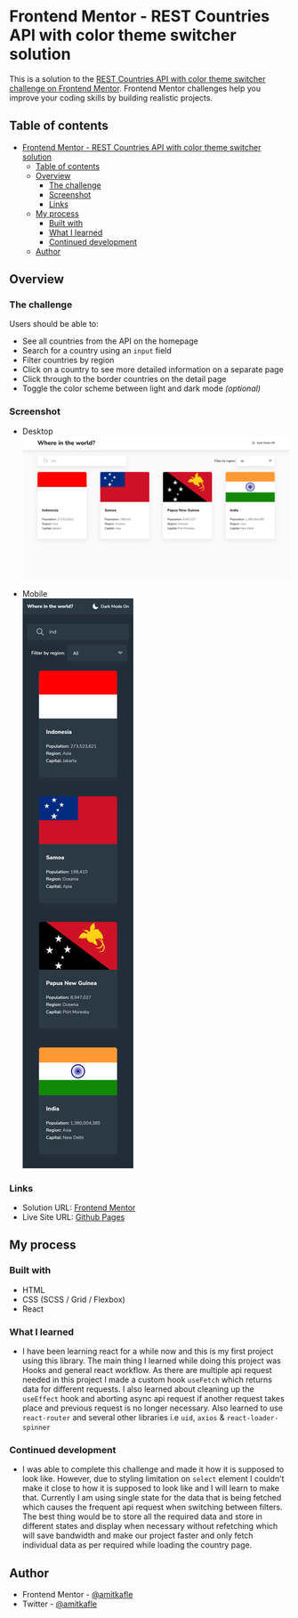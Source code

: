# Frontend Mentor - REST Countries API with color theme switcher solution

This is a solution to the [REST Countries API with color theme switcher challenge on Frontend Mentor](https://www.frontendmentor.io/challenges/rest-countries-api-with-color-theme-switcher-5cacc469fec04111f7b848ca). Frontend Mentor challenges help you improve your coding skills by building realistic projects. 


## Table of contents
- [Frontend Mentor - REST Countries API with color theme switcher solution](#frontend-mentor---rest-countries-api-with-color-theme-switcher-solution)
  - [Table of contents](#table-of-contents)
  - [Overview](#overview)
    - [The challenge](#the-challenge)
    - [Screenshot](#screenshot)
    - [Links](#links)
  - [My process](#my-process)
    - [Built with](#built-with)
    - [What I learned](#what-i-learned)
    - [Continued development](#continued-development)
  - [Author](#author)


## Overview
### The challenge
Users should be able to:
- See all countries from the API on the homepage
- Search for a country using an `input` field
- Filter countries by region
- Click on a country to see more detailed information on a separate page
- Click through to the border countries on the detail page
- Toggle the color scheme between light and dark mode *(optional)*

### Screenshot
- Desktop
![Desktop](/src/assets/screenshots/desktop.png)  
  
- Mobile<br>
![Mobile](/src/assets/screenshots/mobile.png)

### Links
- Solution URL: [Frontend Mentor]()
- Live Site URL: [Github Pages](https://amitkafle.github.io/fem-countries-rest-api/)

## My process
### Built with
- HTML
- CSS (SCSS / Grid / Flexbox)
- React

### What I learned
- I have been learning react for a while now and this is my first project using this library. The main thing I learned while doing this project was Hooks and general react workflow. As there are multiple api request needed in this project I made a custom hook `useFetch` which returns data for different requests. I also learned about cleaning up the `useEffect` hook and aborting async api request if another request takes place and previous request is no longer necessary. Also learned to use `react-router`  and several other libraries i.e `uid`, `axios` & `react-loader-spinner`

### Continued development
- I was able to complete this challenge and made it how it is supposed to look like. However, due to styling limitation on `select` element I couldn't make it close to how it is supposed to look like and I will learn to make that. Currently I am using single state for the data that is being fetched which causes the frequent api request when switching between filters. The best thing would be to store all the required data and store in different states and display when necessary without refetching which will save bandwidth and make our project faster and only fetch individual data as per required while loading the country page.

## Author
- Frontend Mentor - [@amitkafle](https://www.frontendmentor.io/profile/amitkafle)
- Twitter - [@amitkafle](https://www.twitter.com/amitkafle)